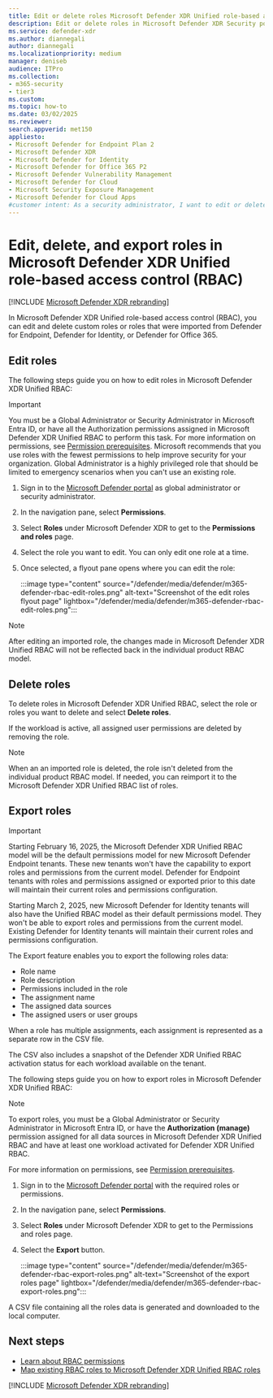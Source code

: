 ```yaml
---
title: Edit or delete roles Microsoft Defender XDR Unified role-based access control (RBAC)
description: Edit or delete roles in Microsoft Defender XDR Security portal experiences using role-based access control (RBAC)
ms.service: defender-xdr
ms.author: diannegali
author: diannegali
ms.localizationpriority: medium
manager: deniseb
audience: ITPro
ms.collection: 
- m365-security
- tier3
ms.custom: 
ms.topic: how-to
ms.date: 03/02/2025
ms.reviewer: 
search.appverid: met150
appliesto:
- Microsoft Defender for Endpoint Plan 2
- Microsoft Defender XDR
- Microsoft Defender for Identity
- Microsoft Defender for Office 365 P2
- Microsoft Defender Vulnerability Management
- Microsoft Defender for Cloud
- Microsoft Security Exposure Management
- Microsoft Defender for Cloud Apps
#customer intent: As a security administrator, I want to edit or delete roles in Microsoft Defender XDR Unified RBAC so that I can manage permissions and access to Microsoft Defender portal experiences.
---
```


# Edit, delete, and export roles in Microsoft Defender XDR Unified role-based access control (RBAC)

[!INCLUDE [Microsoft Defender XDR rebranding](../includes/microsoft-defender.md)]

In Microsoft Defender XDR Unified role-based access control (RBAC), you can edit and delete custom roles or roles that were imported from Defender for Endpoint, Defender for Identity, or Defender for Office 365.

## Edit roles

The following steps guide you on how to edit roles in Microsoft Defender XDR Unified RBAC:

> [!IMPORTANT]
> You must be a Global Administrator or Security Administrator in Microsoft Entra ID, or have all the Authorization permissions assigned in Microsoft Defender XDR Unified RBAC to perform this task. For more information on permissions, see [Permission prerequisites](manage-rbac.md#permissions-prerequisites).
> Microsoft recommends that you use roles with the fewest permissions to help improve security for your organization. Global Administrator is a highly privileged role that should be limited to emergency scenarios when you can't use an existing role.

1. Sign in to the [Microsoft Defender portal](https://security.microsoft.com) as global administrator or security administrator.

2. In the navigation pane, select **Permissions**.

3. Select **Roles** under Microsoft Defender XDR to get to the **Permissions and roles** page.

4. Select the role you want to edit. You can only edit one role at a time.

5. Once selected, a flyout pane opens where you can edit the role:

    :::image type="content" source="/defender/media/defender/m365-defender-rbac-edit-roles.png" alt-text="Screenshot of the edit roles flyout page" lightbox="/defender/media/defender/m365-defender-rbac-edit-roles.png":::

> [!NOTE]
> After editing an imported role, the changes made in Microsoft Defender XDR Unified RBAC will not be reflected back in the individual product RBAC model.

## Delete roles

To delete roles in Microsoft Defender XDR Unified RBAC, select the role or roles you want to delete and select **Delete roles**.

If the workload is active, all assigned user permissions are deleted by removing the role.

> [!NOTE]
> When an an imported role is deleted, the role isn't deleted from the individual product RBAC model. If needed, you can reimport it to the Microsoft Defender XDR Unified RBAC list of roles.

## Export roles

> [!IMPORTANT]
> Starting February 16, 2025, the Microsoft Defender XDR Unified RBAC model will be the default permissions model for new Microsoft Defender Endpoint tenants. These new tenants won't have the capability to export roles and permissions from the current model. Defender for Endpoint tenants with roles and permissions assigned or exported prior to this date will maintain their current roles and permissions configuration.
>
> Starting March 2, 2025, new Microsoft Defender for Identity tenants will also have the Unified RBAC model as their default permissions model. They won't be able to export roles and permissions from the current model. Existing Defender for Identity tenants will maintain their current roles and permissions configuration.

The Export feature enables you to export the following roles data:

- Role name
- Role description
- Permissions included in the role
- The assignment name
- The assigned data sources
- The assigned users or user groups

When a role has multiple assignments, each assignment is represented as a separate row in the CSV file.

The CSV also includes a snapshot of the Defender XDR Unified RBAC activation status for each workload available on the tenant.

The following steps guide you on how to export roles in Microsoft Defender XDR Unified RBAC:

> [!NOTE]
> To export roles, you must be a Global Administrator or Security Administrator in Microsoft Entra ID, or have the **Authorization (manage)** permission assigned for all data sources in Microsoft Defender XDR Unified RBAC and have at least one workload activated for Defender XDR Unified RBAC.
>
>For more information on permissions, see [Permission prerequisites](manage-rbac.md#permissions-prerequisites).

1. Sign in to the [Microsoft Defender portal](https://security.microsoft.com) with the required roles or permissions.

2. In the navigation pane, select **Permissions**.

3. Select **Roles** under Microsoft Defender XDR to get to the Permissions and roles page.

4. Select the **Export** button.

    :::image type="content" source="/defender/media/defender/m365-defender-rbac-export-roles.png" alt-text="Screenshot of the export roles page" lightbox="/defender/media/defender/m365-defender-rbac-export-roles.png":::

A CSV file containing all the roles data is generated and downloaded to the local computer.

## Next steps

- [Learn about RBAC permissions](custom-permissions-details.md)
- [Map existing RBAC roles to Microsoft Defender XDR Unified RBAC roles](compare-rbac-roles.md)

[!INCLUDE [Microsoft Defender XDR rebranding](../includes/defender-m3d-techcommunity.md)]
